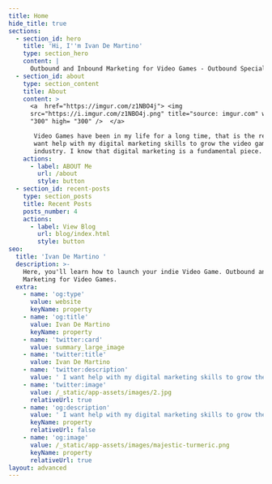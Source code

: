 ```yaml
---
title: Home
hide_title: true
sections:
  - section_id: hero
    title: 'Hi, I''m Ivan De Martino'
    type: section_hero
    content: |
      Outbound and Inbound Marketing for Video Games - Outbound Specialist
  - section_id: about
    type: section_content
    title: About
    content: >
      <a  href="https://imgur.com/z1NBO4j"> <img
      src="https://i.imgur.com/z1NBO4j.png" title="source: imgur.com" width=
      "300" high= "300" />  </a>

       Video Games have been in my life for a long time, that is the reason I
       want help with my digital marketing skills to grow the video game
       industry. I know that digital marketing is a fundamental piece.
    actions:
      - label: ABOUT Me
        url: /about
        style: button
  - section_id: recent-posts
    type: section_posts
    title: Recent Posts
    posts_number: 4
    actions:
      - label: View Blog
        url: blog/index.html
        style: button
seo:
  title: 'Ivan De Martino '
  description: >-
    Here, you'll learn how to launch your indie Video Game. Outbound and Inbound
    Marketing for Video Games.
  extra:
    - name: 'og:type'
      value: website
      keyName: property
    - name: 'og:title'
      value: Ivan De Martino
      keyName: property
    - name: 'twitter:card'
      value: summary_large_image
    - name: 'twitter:title'
      value: Ivan De Martino
    - name: 'twitter:description'
      value: ' I want help with my digital marketing skills to grow the video game industry. '
    - name: 'twitter:image'
      value: /_static/app-assets/images/2.jpg
      relativeUrl: true
    - name: 'og:description'
      value: ' I want help with my digital marketing skills to grow the video game industry.'
      keyName: property
      relativeUrl: false
    - name: 'og:image'
      value: /_static/app-assets/images/majestic-turmeric.png
      keyName: property
      relativeUrl: true
layout: advanced
---
```

